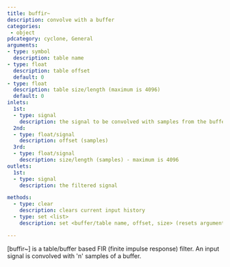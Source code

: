 ```yaml
---
title: buffir~
description: convolve with a buffer
categories:
 - object
pdcategory: cyclone, General
arguments:
- type: symbol
  description: table name
- type: float
  description: table offset
  default: 0
- type: float
  description: table size/length (maximum is 4096)
  default: 0
inlets:
  1st:
  - type: signal
    description: the signal to be convolved with samples from the buffer
  2nd:
  - type: float/signal
    description: offset (samples)
  3rd:
  - type: float/signal
    description: size/length (samples) - maximum is 4096
outlets:
  1st:
  - type: signal
    description: the filtered signal

methods:
  - type: clear
    description: clears current input history
  - type: set <list>
    description: set <buffer/table name, offset, size> (resets arguments)

---
```


[buffir~] is a table/buffer based FIR (finite impulse response) filter. An input signal is convolved with 'n' samples of a buffer.


